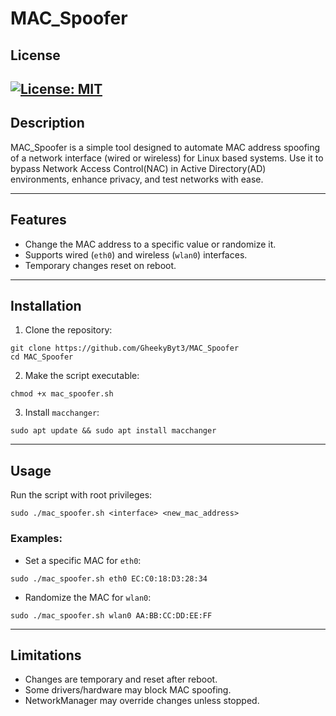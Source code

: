 # MAC_Spoofer

## License
[![License: MIT](https://img.shields.io/badge/License-MIT-yellow.svg)](LICENSE)
--- 
## Description
MAC_Spoofer is a simple tool designed to automate MAC address spoofing of a network interface (wired or wireless) for Linux based systems. Use it to bypass Network Access Control(NAC) in Active Directory(AD) environments, enhance privacy, and test networks with ease.

---

## Features
- Change the MAC address to a specific value or randomize it.
- Supports wired (`eth0`) and wireless (`wlan0`) interfaces.
- Temporary changes reset on reboot.

---

## Installation
1. Clone the repository:
```
git clone https://github.com/GheekyByt3/MAC_Spoofer
cd MAC_Spoofer
```


2. Make the script executable:
```
chmod +x mac_spoofer.sh
```

3. Install `macchanger`:

```
sudo apt update && sudo apt install macchanger
```
---

## Usage
Run the script with root privileges:

```
sudo ./mac_spoofer.sh <interface> <new_mac_address>
```

### Examples:
- Set a specific MAC for `eth0`:
```
sudo ./mac_spoofer.sh eth0 EC:C0:18:D3:28:34
```

- Randomize the MAC for `wlan0`:
```
sudo ./mac_spoofer.sh wlan0 AA:BB:CC:DD:EE:FF
```

---

## Limitations
- Changes are temporary and reset after reboot.
- Some drivers/hardware may block MAC spoofing.
- NetworkManager may override changes unless stopped.
